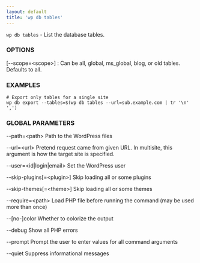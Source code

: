 ```yaml
---
layout: default
title: 'wp db tables'
---
```


`wp db tables` - List the database tables.

### OPTIONS

[\--scope=&lt;scope&gt;]
: Can be all, global, ms_global, blog, or old tables. Defaults to all.

### EXAMPLES

    # Export only tables for a single site
    wp db export --tables=$(wp db tables --url=sub.example.com | tr '\n' ',')

### GLOBAL PARAMETERS

  --path=&lt;path&gt;
      Path to the WordPress files

  --url=&lt;url&gt;
      Pretend request came from given URL. In multisite, this argument is how the target site is specified.

  --user=&lt;id|login|email&gt;
      Set the WordPress user

  --skip-plugins[=&lt;plugin&gt;]
      Skip loading all or some plugins

  --skip-themes[=&lt;theme&gt;]
      Skip loading all or some themes

  --require=&lt;path&gt;
      Load PHP file before running the command (may be used more than once)

  --[no-]color
      Whether to colorize the output

  --debug
      Show all PHP errors

  --prompt
      Prompt the user to enter values for all command arguments

  --quiet
      Suppress informational messages




